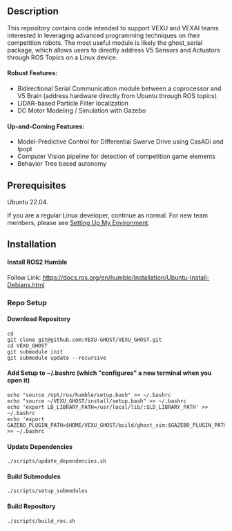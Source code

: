 ## Description
This repository contains code intended to support VEXU and VEXAI teams interested in leveraging advanced programming techniques on their competition robots. The most useful module is likely the ghost_serial package, which allows users to directly address V5 Sensors and Actuators through ROS Topics on a Linux device.

#### Robust Features:
- Bidirectional Serial Communication module between a coprocessor and V5 Brain (address hardware directly from Ubuntu through ROS topics).
- LIDAR-based Particle Filter localization
- DC Motor Modeling / Simulation with Gazebo

#### Up-and-Coming Features:
- Model-Predictive Control for Differential Swerve Drive using CasADi and Ipopt
- Computer Vision pipeline for detection of competition game elements
- Behavior Tree based autonomy

## Prerequisites
Ubuntu 22.04.

If you are a regular Linux developer, continue as normal. For new team members, please see [Setting Up My Environment](https://github.com/VEXU-GHOST/VEXU_GHOST/blob/develop/SetupMyEnvironment.md).

## Installation
#### Install ROS2 Humble

Follow Link: https://docs.ros.org/en/humble/Installation/Ubuntu-Install-Debians.html

### Repo Setup
#### Download Repository
```
cd
git clone git@github.com:VEXU-GHOST/VEXU_GHOST.git
cd VEXU_GHOST
git submodule init
git submodule update --recursive
```
#### Add Setup to ~/.bashrc (which "configures" a new terminal when you open it)
```
echo "source /opt/ros/humble/setup.bash" >> ~/.bashrc
echo "source ~/VEXU_GHOST/install/setup.bash" >> ~/.bashrc
echo 'export LD_LIBRARY_PATH=/usr/local/lib/:$LD_LIBRARY_PATH' >> ~/.bashrc
echo 'export GAZEBO_PLUGIN_PATH=$HOME/VEXU_GHOST/build/ghost_sim:$GAZEBO_PLUGIN_PATH' >> ~/.bashrc
```

#### Update Dependencies
```
./scripts/update_dependencies.sh
```

#### Build Submodules
```
./scripts/setup_submodules
```

#### Build Repository
```
./scripts/build_ros.sh
```
